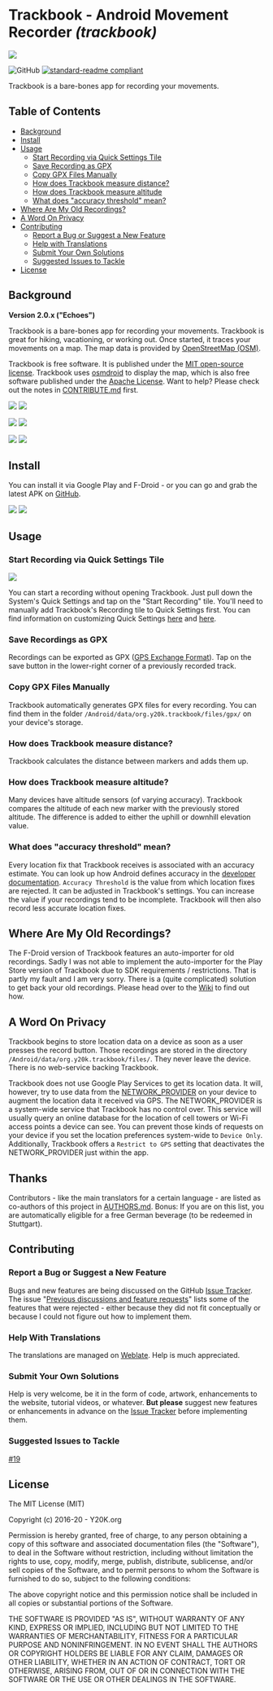 # Trackbook - Android Movement Recorder _(trackbook)_

![](https://raw.githubusercontent.com/y20k/trackbook/master/app/src/main/res/mipmap-xxxhdpi/ic_launcher_round.png)

![GitHub](https://img.shields.io/github/license/y20k/trackbook?style=plastic)
[![standard-readme compliant](https://img.shields.io/badge/readme%20style-standard-brightgreen.svg?style=plastic)](https://github.com/RichardLitt/standard-readme)

Trackbook is a bare-bones app for recording your movements.

## Table of Contents
* [Background](#background)
* [Install](#install)
* [Usage](#usage)
  * [Start Recording via Quick Settings Tile](#start-recording-via-quick-settings-tile)
  * [Save Recording as GPX](#save-recordings-as-gpx)
  * [Copy GPX Files Manually](#copy-gpx-files-manually)
  * [How does Trackbook measure distance?](#how-does-trackbook-measure-distance)
  * [How does Trackbook measure altitude](#how-does-trackbook-measure-altitude)
  * [What does "accuracy threshold" mean?](#what-does-accuracy-threshold-mean)
* [Where Are My Old Recordings?](#where-are-my-old-recordings)
* [A Word On Privacy](#a-word-on-privacy)
* [Contributing](#contributing)
  * [Report a Bug or Suggest a New Feature](#report-a-bug-or-suggest-a-new-feature)
  * [Help with Translations](#help-with-translations)
  * [Submit Your Own Solutions](#submit-your-own-solutions)
  * [Suggested Issues to Tackle](#suggested-issues-to-tackle)
* [License](#license)

## Background 
**Version 2.0.x ("Echoes")**

Trackbook is a bare-bones app for recording your movements.
Trackbook is great for hiking, vacationing, or working out.
Once started, it traces your movements on a map.
The map data is provided by [OpenStreetMap (OSM)](https://www.openstreetmap.org/).

Trackbook is free software.
It is published under the [MIT open-source license](https://opensource.org/licenses/MIT).
Trackbook uses [osmdroid](https://github.com/osmdroid/osmdroid) to display the map, which is also free software
published under the [Apache License](https://github.com/osmdroid/osmdroid/blob/master/LICENSE).
Want to help?
Please check out the notes in [CONTRIBUTE.md](https://github.com/y20k/trackbook/blob/master/CONTRIBUTE.md) first.

![](https://raw.githubusercontent.com/y20k/trackbook/master/metadata/en-US/phoneScreenshots/01-map-recording-active.png)
![](https://raw.githubusercontent.com/y20k/trackbook/master/metadata/en-US/phoneScreenshots/02-map-context-menu.png)

![](https://raw.githubusercontent.com/y20k/trackbook/master/metadata/en-US/phoneScreenshots/03-track-list.png)
![](https://raw.githubusercontent.com/y20k/trackbook/master/metadata/en-US/phoneScreenshots/04-track.png)

![](https://raw.githubusercontent.com/y20k/trackbook/master/metadata/en-US/phoneScreenshots/05-settings.png)
![](https://raw.githubusercontent.com/y20k/trackbook/master/metadata/en-US/phoneScreenshots/06-quick-settings-tile.png)

## Install
You can install it via Google Play and F-Droid - or you can go and grab the latest APK on
[GitHub](https://github.com/y20k/trackbook/releases).

[![](https://play.google.com/intl/en_us/badges/static/images/badges/en_badge_web_generic.png)](https://play.google.com/store/apps/details?id=org.y20k.trackbook)
[![](https://fdroid.gitlab.io/artwork/badge/get-it-on.png)](https://f-droid.org/packages/org.y20k.trackbook/)

## Usage

### Start Recording via Quick Settings Tile
![](https://user-images.githubusercontent.com/9103935/74753187-09a75f00-5270-11ea-82de-18c5b8737e2b.png)

You can start a recording without opening Trackbook.
Just pull down the System's Quick Settings and tap on the "Start Recording" tile.
You'll need to manually add Trackbook's Recording tile to Quick Settings first.
You can find information on customizing Quick Settings [here](https://support.google.com/android/answer/9083864) and [here](https://www.xda-developers.com/get-custom-quick-settings-tiles/).

### Save Recordings as GPX
Recordings can be exported as GPX ([GPS Exchange Format](https://en.wikipedia.org/wiki/GPS_Exchange_Format)).
Tap on the save button in the lower-right corner of a previously recorded track.

### Copy GPX Files Manually
Trackbook automatically generates GPX files for every recording.
You can find them in the folder `/Android/data/org.y20k.trackbook/files/gpx/` on your device's storage.

### How does Trackbook measure distance?
Trackbook calculates the distance between markers and adds them up.

### How does Trackbook measure altitude?
Many devices have altitude sensors (of varying accuracy).
Trackbook compares the altitude of each new marker with the previously stored altitude.
The difference is added to either the uphill or downhill elevation value.

### What does "accuracy threshold" mean?
Every location fix that Trackbook receives is associated with an accuracy estimate.
You can look up how Android defines accuracy in the [developer documentation](https://developer.android.com/reference/kotlin/android/location/Location.html#getaccuracy).
`Accuracy Threshold` is the value from which location fixes are rejected.
It can be adjusted in Trackbook's settings.
You can increase the value if your recordings tend to be incomplete.
Trackbook will then also record less accurate location fixes.

## Where Are My Old Recordings?
The F-Droid version of Trackbook features an auto-importer for old recordings.
Sadly I was not able to implement the auto-importer for the Play Store version of Trackbook due to SDK requirements / restrictions.
That is partly my fault and I am very sorry.
There is a (quite complicated) solution to get back your old recordings.
Please head over to the [Wiki](https://github.com/y20k/trackbook/wiki) to find out how.

## A Word On Privacy
Trackbook begins to store location data on a device as soon as a user presses the record button.
Those recordings are stored in the directory `/Android/data/org.y20k.trackbook/files/`.
They never leave the device.
There is no web-service backing Trackbook.

Trackbook does not use Google Play Services to get its location data.
It will, however, try to use data from the [NETWORK_PROVIDER](https://developer.android.com/reference/android/location/LocationManager#NETWORK_PROVIDER) on your device to augment the location data it received via GPS.
The NETWORK_PROVIDER is a system-wide service that Trackbook has no control over.
This service will usually query an online database for the location of cell towers or Wi-Fi access points a device can see.
You can prevent those kinds of requests on your device if you set the location preferences system-wide to `Device Only`.
Additionally, Trackbook offers a `Restrict to GPS` setting that deactivates the NETWORK_PROVIDER just within the app.

## Thanks
Contributors - like the main translators for a certain language - are listed as co-authors of this project in
[AUTHORS.md](https://github.com/y20k/trackbook/blob/master/AUTHORS.md).
Bonus: If you are on this list, you are automatically eligible for a free German beverage (to be redeemed in Stuttgart).

## Contributing

### Report a Bug or Suggest a New Feature
Bugs and new features are being discussed on the GitHub [Issue Tracker](https://github.com/y20k/trackbook/issues).
The issue "[Previous discussions and feature requests](https://github.com/y20k/trackbook/issues/57)" lists some of the
features that were rejected - either because they did not fit conceptually or because I could not figure out how to
implement them.

### Help With Translations
The translations are managed on [Weblate](https://hosted.weblate.org/projects/trackbook/strings/).
Help is much appreciated.

### Submit Your Own Solutions
Help is very welcome, be it in the form of code, artwork, enhancements to the website, tutorial videos, or whatever.
**But please** suggest new features or enhancements in advance on the
[Issue Tracker](https://github.com/y20k/trackbook/issues) before implementing them.

### Suggested Issues to Tackle
[#19](https://github.com/y20k/trackbook/issues/19)

## License

The MIT License (MIT)

Copyright (c) 2016-20 - Y20K.org

Permission is hereby granted, free of charge, to any person obtaining a copy
of this software and associated documentation files (the "Software"), to deal
in the Software without restriction, including without limitation the rights
to use, copy, modify, merge, publish, distribute, sublicense, and/or sell
copies of the Software, and to permit persons to whom the Software is
furnished to do so, subject to the following conditions:

The above copyright notice and this permission notice shall be included in
all copies or substantial portions of the Software.

THE SOFTWARE IS PROVIDED "AS IS", WITHOUT WARRANTY OF ANY KIND, EXPRESS OR
IMPLIED, INCLUDING BUT NOT LIMITED TO THE WARRANTIES OF MERCHANTABILITY,
FITNESS FOR A PARTICULAR PURPOSE AND NONINFRINGEMENT. IN NO EVENT SHALL THE
AUTHORS OR COPYRIGHT HOLDERS BE LIABLE FOR ANY CLAIM, DAMAGES OR OTHER
LIABILITY, WHETHER IN AN ACTION OF CONTRACT, TORT OR OTHERWISE, ARISING FROM,
OUT OF OR IN CONNECTION WITH THE SOFTWARE OR THE USE OR OTHER DEALINGS IN
THE SOFTWARE.
